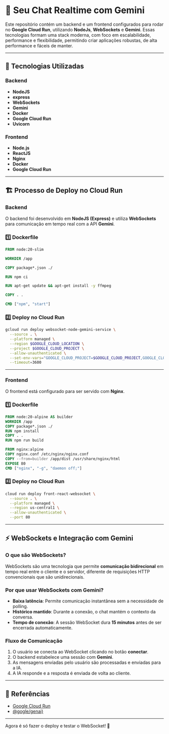 # 🚀 Seu Chat Realtime com Gemini

Este repositório contém um backend e um frontend configurados para rodar no **Google Cloud Run**, utilizando **NodeJs**, **WebSockets** e **Gemini**. Essas tecnologias formam uma stack moderna, com foco em escalabilidade, performance e flexibilidade, permitindo criar aplicações robustas, de alta performance e fáceis de manter.

---

## 📌 Tecnologias Utilizadas

### **Backend**
- **NodeJS**
- **express**
- **WebSockets**
- **Gemini**
- **Docker**
- **Google Cloud Run**
- **Uvicorn**

### **Frontend**
- **Node.js**
- **ReactJS**
- **Nginx**
- **Docker**
- **Google Cloud Run**

---

## 🏗️ Processo de Deploy no Cloud Run

### **Backend**

O backend foi desenvolvido em **NodeJS (Express)** e utiliza **WebSockets** para comunicação em tempo real com a API **Gemini**.

### **1️⃣ Dockerfile**

```dockerfile
FROM node:20-slim

WORKDIR /app

COPY package*.json ./

RUN npm ci

RUN apt-get update && apt-get install -y ffmpeg

COPY . .

CMD ["npm", "start"]
```

### **2️⃣ Deploy no Cloud Run**

```sh
gcloud run deploy websocket-node-gemini-service \
  --source . \
  --platform managed \
  --region $GOOGLE_CLOUD_LOCATION \
  --project $GOOGLE_CLOUD_PROJECT \
  --allow-unauthenticated \
  --set-env-vars="GOOGLE_CLOUD_PROJECT=$GOOGLE_CLOUD_PROJECT,GOOGLE_CLOUD_LOCATION=$GOOGLE_CLOUD_LOCATION,GEMINI_API_KEY=$GEMINI_API_KEY" \
  --timeout=3600
```

---

### **Frontend**

O frontend está configurado para ser servido com **Nginx**.

### **1️⃣ Dockerfile**

```dockerfile
FROM node:20-alpine AS builder
WORKDIR /app
COPY package*.json ./
RUN npm install
COPY . .
RUN npm run build

FROM nginx:alpine
COPY nginx.conf /etc/nginx/nginx.conf
COPY --from=builder /app/dist /usr/share/nginx/html
EXPOSE 80
CMD ["nginx", "-g", "daemon off;"]
```

### **2️⃣  Deploy no Cloud Run**

```sh
cloud run deploy front-react-websocket \
  --source . \
  --platform managed \
  --region us-central1 \
  --allow-unauthenticated \
  --port 80
```

---

## ⚡ WebSockets e Integração com Gemini

### **O que são WebSockets?**
WebSockets são uma tecnologia que permite **comunicação bidirecional** em tempo real entre o cliente e o servidor, diferente de requisições HTTP convencionais que são unidirecionais.

### **Por que usar WebSockets com Gemini?**
- **Baixa latência**: Permite comunicação instantânea sem a necessidade de polling.
- **Histórico mantido**: Durante a conexão, o chat mantém o contexto da conversa.
- **Tempo de conexão**: A sessão WebSocket dura **15 minutos** antes de ser encerrada automaticamente.

### **Fluxo de Comunicação**
1. O usuário se conecta ao WebSocket clicando no botão **conectar**.
2. O backend estabelece uma sessão com **Gemini**.
3. As mensagens enviadas pelo usuário são processadas e enviadas para a IA.
4. A IA responde e a resposta é enviada de volta ao cliente.

---

## 🔗 Referências
- [Google Cloud Run](https://cloud.google.com/run)
- [@gogle/genai)](https://googleapis.github.io/js-genai/main/classes/live.Live.html)

---

Agora é só fazer o deploy e testar o WebSocket! 🚀

